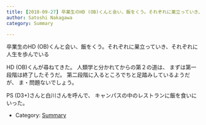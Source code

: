 ```yaml
---
title: [2018-09-27] 卒業生のHD (OB)くんと会い、飯をくう。それぞれに巣立っていき、それぞれに人生を歩んでいる
author: Satoshi Nakagawa
category: Summary

---
```


卒業生のHD (OB)くんと会い、飯をくう。それぞれに巣立っていき、それぞれに人生を歩んでいる

 HD (OB)くんが尋ねてきた。
人類学と分かれてからの第２の道は、
まずは第一段階は終了したそうだ。
第二段階に入るところでちと足踏みしているようだが、
ま・問題ないでしょう。

 PS (D3+)さんと白川さんを呼んで、
キャンパスの中のレストランに飯を食いにいった。

- Category: [Summary](https://merapano.github.io/categories.html#Summary)

